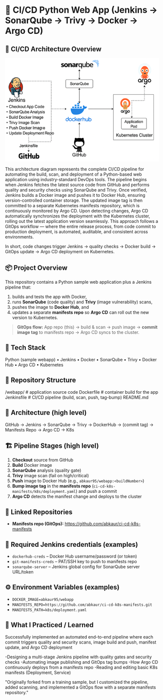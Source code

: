 # 🚀 CI/CD Python Web App (Jenkins → SonarQube → Trivy → Docker → Argo CD)

## 🧭 CI/CD Architecture Overview
![CI/CD Architecture Diagram](./webapp/docs/pipeline-architecture.png)

This architecture diagram represents the complete CI/CD pipeline for automating the build, scan, and deployment of a Python-based web application using industry-standard DevOps tools. The pipeline begins when Jenkins fetches the latest source code from GitHub and performs quality and security checks using SonarQube and Trivy. Once verified, Jenkins builds a Docker image and pushes it to Docker Hub, ensuring version-controlled container storage. The updated image tag is then committed to a separate Kubernetes manifests repository, which is continuously monitored by Argo CD. Upon detecting changes, Argo CD automatically synchronizes the deployment with the Kubernetes cluster, rolling out the latest application version seamlessly. This approach follows a GitOps workflow — where the entire release process, from code commit to production deployment, is automated, auditable, and consistent across environments.

In short, code changes trigger Jenkins → quality checks → Docker build → GitOps update → Argo CD deployment on Kubernetes.

## 📦 Project Overview

This repository contains a Python sample web application plus a Jenkins pipeline that:
1) builds and tests the app with Docker,
2) runs **SonarQube** (code quality) and **Trivy** (image vulnerability) scans,
3) pushes the image to **Docker Hub**, and
4) updates a separate **manifests repo** so **Argo CD** can roll out the new version to Kubernetes.

> **GitOps flow:** App repo (this) → build & scan → push image → **commit image tag** to manifests repo → Argo CD syncs to the cluster.

## 🧰 Tech Stack
Python (sample webapp) • Jenkins • Docker • SonarQube • Trivy • Docker Hub • Argo CD • Kubernetes

## 📂 Repository Structure
/webapp/ # application source code
Dockerfile # container build for the app
Jenkinsfile # CI/CD pipeline (build, scan, push, tag-bump)
README.md
## 🧭 Architecture (high level)
GitHub → Jenkins → SonarQube → Trivy → DockerHub → (commit tag) → Manifests Repo → Argo CD → K8s
## 🏗️ Pipeline Stages (high level)
1. **Checkout** source from GitHub  
2. **Build** Docker image  
3. **SonarQube** analysis (quality gate)  
4. **Trivy** image scan (fail on high/critical)  
5. **Push** image to Docker Hub (e.g., `abkaur95/webapp:<buildNumber>`)  
6. **Bump image tag** in the **manifests repo** (`ci-cd-k8s-manifests/k8s/deployment.yaml`) and push a commit  
7. **Argo CD** detects the manifest change and deploys to the cluster

## 🔗 Linked Repositories
- **Manifests repo (GitOps):** https://github.com/abkaur/ci-cd-k8s-manifests

## 🔐 Required Jenkins credentials (examples)
- `dockerhub-creds` – Docker Hub username/password (or token)
- `git-manifests-creds` – PAT/SSH key to push to manifests repo
- `sonarqube-server` – Jenkins global config for SonarQube server URL/token

## ⚙️ Environment Variables (examples)
- `DOCKER_IMAGE=abkaur95/webapp`
- `MANIFESTS_REPO=https://github.com/abkaur/ci-cd-k8s-manifests.git`
- `MANIFESTS_PATH=k8s/deployment.yaml`

## 🧠 What I Practiced / Learned

Successfully implemented an automated end-to-end pipeline where each commit triggers quality and security scans, image build and push, manifest update, and Argo CD deployment

-Designing a multi-stage Jenkins pipeline with quality gates and security checks
-Automating image publishing and GitOps tag bumps
-How Argo CD continuously deploys from a manifests repo
-Reading and editing basic K8s manifests (Deployment, Service)

"Originally forked from a training sample, but I customized the pipeline, added scanning, and implemented a GitOps flow with a separate manifests repository."


